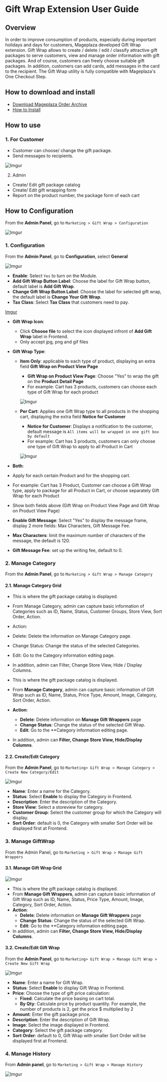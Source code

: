 # Gift Wrap Extension User Guide


## Overview

In order to improve consumption of products, especially during important holidays and days for customers, Mageplaza developed Gift Wrap extension. Gift Wrap allows to create / delete / edit / classify attractive gift packages to serve customers, view and manage order information with gift packages. And of course, customers can freely choose suitable gift packages. In addition, customers can add cards, add messages in the card to the recipient. The Gift Wrap utility is fully compatible with Mageplaza's One Checkout Step.

## How to download and install

- [Download Mageplaza Order Archive](https://www.mageplaza.com/magento-2-order-archive/)
- [How to Install](https://www.mageplaza.com/install-magento-2-extension/)


## How to use

### 1. For Customer

- Customer can choose/ change the gift package.
- Send messages to recipients.

![Imgur](https://i.imgur.com/5sNvX1y.png)

2. Admin

- Create/ Edit gift package catalog
- Create/ Edit gift wrapping form
- Report on the product number, the package form of each cart


## How to Configuration

From the **Admin Panel**, go to `Marketing > Gift Wrap > Configuration`

![Imgur](https://i.imgur.com/WXZWvF4.png)



### 1. Configuration

From the **Admin Panel**, go to **Configuration**, select **General**

![Imgur](https://i.imgur.com/D4MeFLa.gif)

- **Enable**: Select `Yes` to turn on the Module.
- **Add Gift Wrap Button Label**: Choose the label for Gift Wrap button, default label is **Add Gift Wrap**.
- **Change Gift Wrap Button Label**: Choose the label for selected gift wrap, the default label is **Change Your Gift Wrap**.
- **Tax Class**: Select **Tax Class** that customers need to pay.

[Imgur](https://i.imgur.com/FgxMx8s.png)

- **Gift Wrap Icon**:
  - Click **Choose file** to select the icon displayed infront of **Add Gift Wrap** label in Frontend.
  - Only accept jpg, png and gif files
  
- **Gift Wrap Type**: 
  - **Item Only**: applicable to each type of product, displaying an extra field **Gift Wrap on Product View Page**
    - **Gift Wrap on Product View Page**: Choose "Yes" to wrap the gift on the **Product Detail Page**
    - For example: Cart has 3 products, customers can choose each type of Gift Wrap for each product
    
    ![Imgur](https://i.imgur.com/yIwLRR2.png)

  - **Per Cart**: Applies one Gift Wrap type to all products in the shopping cart, displaying the extra field **Notice for Customer**
    - **Notice for Customer**: Displays a notification to the customer, default message is `All items will be wrapped in one gift box by default`
    - For example: Cart has 3 products, customers can only choose one type of Gift Wrap to apply to all Product in Cart
    
    
    ![Imgur](https://i.imgur.com/YZlybUd.png)

- **Both**:
- Apply for each certain Product and for the shopping cart.
- For example: Cart has 3 Product, Customer can choose a Gift Wrap type, apply to package for all Product in Cart, or choose separately Gift Wrap for each Product
- Show both fields above (Gift Wrap on Product View Page and Gift Wrap on Product View Page)

- **Enable Gift Message**: Select "Yes" to display the message frame, display 2 more fields: Max Characters, Gift Message Fee.
- **Max Characters**: limit the maximum number of characters of the message, the default is 120.
- **Gift Message Fee**: set up the writing fee, default to 0.


### 2. Manage Category

From the **Admin Panel**, go to `Marketing > Gift Wrap > Manage Category`

#### 2.1. Manage Category Grid



- This is where the gift package catalog is displayed.
- From Manage Category, admin can capture basic information of Categories such as ID, Name, Status, Customer Groups, Store View, Sort Order, Action.
- Action:
- Delete: Delete the information on Manage Category page.
- Change Status: Change the status of the selected Categories.
- Edit: Go to the Category information editing page.
- In addition, admin can Filter, Change Store View, Hide / Display Columns.

- This is where the gift package catalog is displayed.
- From **Manage Category**, admin can capture basic information of Gift Wrap such as ID, Name, Status, Price Type, Amount, Image, Category, Sort Order, Action.
- **Action**:
  - **Delete**: Delete information on **Manage Gift Wrappers** page
  - **Change Status**: Change the status of the selected Gift Wrap.
  - **Edit**: Go to the **Category information editing page.
- In addition, admin can **Filter, Change Store View, Hide/Display Columns**.


#### 2.2. Create/Edit Category

From the **Admin Panel**, go to `Marketing> Gift Wrap > Manage Category > Create New Category/Edit`

![Imgur](https://i.imgur.com/z1Y0aUV.png)

- **Name**: Enter a name for the Category.
- **Status**: Select **Enable** to display the Category in Frontend.
- **Description**: Enter the description of the Category.
- **Store View**: Select a storeview for category.
- **Customer Group**: Select the customer group for which the Category will display.
- **Sort Order**: default is 0, the Category with smaller Sort Order will be displayed first at Frontend.


### 3. Manage GiftWrap

From the Admin Panel, go to `Marketing > Gift Wrap > Manage Gift Wrappers`

#### 3.1. Manage Gift Wrap Grid

![Imgur](https://i.imgur.com/ALNlEv5.png)

- This is where the gift package catalog is displayed.
- From **Manage Gift Wrappers**, admin can capture basic information of Gift Wrap such as ID, Name, Status, Price Type, Amount, Image, Category, Sort Order, Action.
- **Action**:
  - **Delete**: Delete information on **Manage Gift Wrappers** page
  - **Change Status**: Change the status of the selected Gift Wrap.
  - **Edit**: Go to the **Category information editing page.
- In addition, admin can **Filter, Change Store View, Hide/Display Columns**.


#### 3.2. Create/Edit Gift Wrap

From the **Admin Panel**, go to `Marketing> Gift Wrap > Manage Gift Wrap > Create New Gift Wrap`

![Imgur](https://i.imgur.com/51yao8Y.png)

- **Name**: Enter a name for Gift Wrap.
- **Status**: Select **Enable** to display Gift Wrap in Frontend.
- **Price**: Choose the type of gift price calculation:
  - **Fixed**: Calculate the price basing on cart total.
  - **By Qty**: Calculate price by product quantity. For example, the number of products is 2, get the price $ multiplied by 2
- **Amount**: Enter the gift package price.
- **Description**: Enter the description of Gift Wrap.
- **Image**: Select the image displayed in Frontend.
- **Category**: Select the gift package category.
- **Sort Order**: default to 0, Gift Wrap with smaller Sort Order will be displayed first at Frontend.


### 4. Manage History

From **Admin panel**, go to `Marketing > Gift Wrap > Manage History`

![Imgur](https://i.imgur.com/SH4podK.png)

